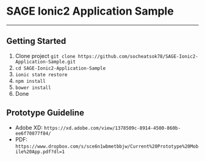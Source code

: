 # SAGE Ionic2 Application Sample
---

## Getting Started

1. Clone project `git clone https://github.com/socheatsok78/SAGE-Ionic2-Application-Sample.git`
2. `cd SAGE-Ionic2-Application-Sample`
3. `ionic state restore`
4. `npm install`
5. `bower install`
6. Done

## Prototype Guideline
- Adobe XD: `https://xd.adobe.com/view/1378509c-8914-4500-860b-ee6f70877f84/`
- PDF: `https://www.dropbox.com/s/sce6n1wbmetbbjw/Current%20Prototype%20Mobile%20App.pdf?dl=1`